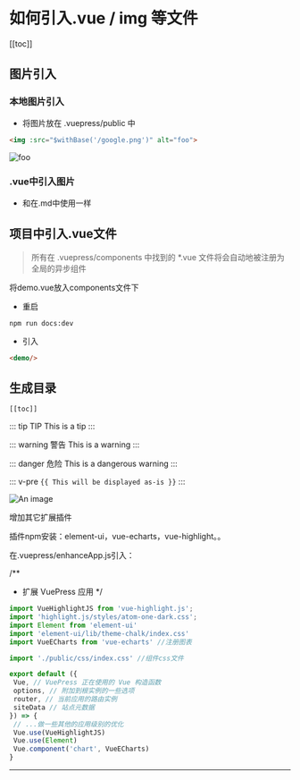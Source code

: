 # 如何引入.vue / img  等文件
[[toc]]

<demo/>

## 图片引入

### 本地图片引入

+ 将图片放在 .vuepress/public 中

```md
<img :src="$withBase('/google.png')" alt="foo">
```
<img :src="$withBase('/google.png')" alt="foo">

### .vue中引入图片
+ 和在.md中使用一样


## 项目中引入.vue文件
> 所有在 .vuepress/components 中找到的 *.vue 文件将会自动地被注册为全局的异步组件

将demo.vue放入components文件下
+ 重启
```
npm run docs:dev
```
+ 引入
```md
<demo/>
```

## 生成目录
```javascript
[[toc]]
```


::: tip TIP
This is a tip
:::

::: warning 警告
This is a warning
:::

::: danger 危险
This is a dangerous warning
:::


::: v-pre
`{{ This will be displayed as-is }}`
:::

![An image](https://cdn4.buysellads.net/uu/1/49836/1562600728-car_3.png)


增加其它扩展插件

插件npm安装：element-ui，vue-echarts，vue-highlight。。

在.vuepress/enhanceApp.js引入：

/**
 * 扩展 VuePress 应用
 */
 ```javascript
import VueHighlightJS from 'vue-highlight.js';
import 'highlight.js/styles/atom-one-dark.css';
import Element from 'element-ui'
import 'element-ui/lib/theme-chalk/index.css'
import VueECharts from 'vue-echarts' //注册图表

import './public/css/index.css' //组件css文件

export default ({
  Vue, // VuePress 正在使用的 Vue 构造函数
  options, // 附加到根实例的一些选项
  router, // 当前应用的路由实例
  siteData // 站点元数据
}) => {
  // ...做一些其他的应用级别的优化
  Vue.use(VueHighlightJS)
  Vue.use(Element)
  Vue.component('chart', VueECharts)
}
```

--------------------- 

